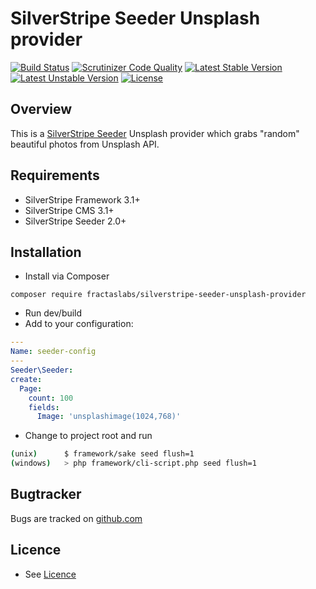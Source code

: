 # SilverStripe Seeder Unsplash provider
[![Build Status](https://scrutinizer-ci.com/g/fractaslabs/silverstripe-seeder-unsplash-provider/badges/build.png?b=3.0)](https://scrutinizer-ci.com/g/fractaslabs/silverstripe-seeder-unsplash-provider/build-status/3.0)
[![Scrutinizer Code Quality](https://scrutinizer-ci.com/g/fractaslabs/silverstripe-seeder-unsplash-provider/badges/quality-score.png?b=3.0)](https://scrutinizer-ci.com/g/fractaslabs/silverstripe-seeder-unsplash-provider/?branch=3.0)
[![Latest Stable Version](https://poser.pugx.org/fractaslabs/silverstripe-seeder-unsplash-provider/v/stable)](https://packagist.org/packages/fractaslabs/silverstripe-seeder-unsplash-provider)
[![Latest Unstable Version](https://poser.pugx.org/fractaslabs/silverstripe-seeder-unsplash-provider/v/unstable)](https://packagist.org/packages/fractaslabs/silverstripe-seeder-unsplash-provider)
[![License](https://poser.pugx.org/fractaslabs/silverstripe-seeder-unsplash-provider/license)](https://packagist.org/packages/fractaslabs/silverstripe-seeder-unsplash-provider)

## Overview
This is a [SilverStripe Seeder](https://github.com/littlegiant/silverstripe-seeder/) Unsplash provider which grabs "random" beautiful photos from Unsplash API.


## Requirements
 * SilverStripe Framework 3.1+
 * SilverStripe CMS 3.1+
 * SilverStripe Seeder 2.0+


## Installation
  * Install via Composer
 ```
 composer require fractaslabs/silverstripe-seeder-unsplash-provider
 ```
  * Run dev/build
  * Add to your configuration:
 ```yaml
---
Name: seeder-config
---
Seeder\Seeder:
 create:
   Page:
     count: 100
     fields:
       Image: 'unsplashimage(1024,768)'
 ```
  * Change to project root and run
 ``` bash
 (unix)      $ framework/sake seed flush=1
 (windows)   > php framework/cli-script.php seed flush=1
 ```


 ## Bugtracker
 Bugs are tracked on [github.com](https://github.com/fractaslabs/silverstripe-seeder-unsplash-provider/issues)


 ## Licence
  * See [Licence](https://github.com/fractaslabs/silverstripe-seeder-unsplash-provider/blob/3.0/LICENSE)
